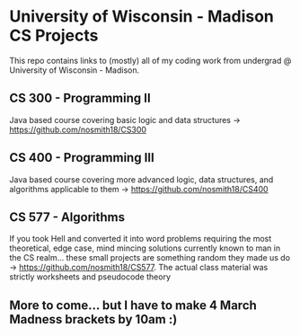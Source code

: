 # University of Wisconsin - Madison CS Projects

This repo contains links to (mostly) all of my coding work from undergrad @ University of Wisconsin - Madison. 

## CS 300 - Programming II 

Java based course covering basic logic and data structures -> https://github.com/nosmith18/CS300 

## CS 400 - Programming III

Java based course covering more advanced logic, data structures, and algorithms applicable to them -> https://github.com/nosmith18/CS400

## CS 577 - Algorithms

If you took Hell and converted it into word problems requiring the most theoretical, edge case, mind mincing solutions currently known to man in the CS realm... these small projects are something random they made us do -> https://github.com/nosmith18/CS577. The actual class material was strictly worksheets and pseudocode theory

## More to come... but I have to make 4 March Madness brackets by 10am :)
